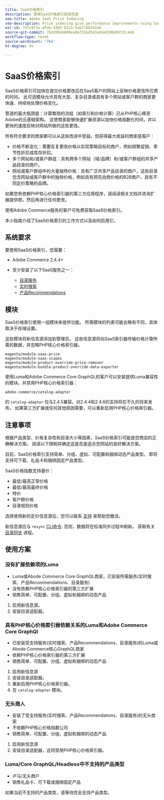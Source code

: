 ```yaml
---
title: SaaS价格索引
description: 使用SaaS价格索引提高性能
seo-title: Adobe SaaS Price Indexing
seo-description: Price indexing give performance improvements using SaaS infrastructure
exl-id: 747c0f3e-dfde-4365-812a-5ab7768342ab
source-git-commit: 7b2d90eb809eada732ed5d3ad4e038bd9733c440
workflow-type: tm+mt
source-wordcount: '764'
ht-degree: 0%

---
```


# SaaS价格索引

SaaS价格索引可加快在提交价格更改后在SaaS客户的网站上反映价格更改所花费的时间。 此可选模块允许具有大型、复杂目录或具有多个网站或客户群的商家更快速、持续地处理价格变化。

管道的最大瓶颈是：计算繁琐的流程（如索引和价格计算）已从PHP核心移至Adobe的云基础架构。 这使商家能够快速扩展资源以加快价格指数化时间，并以更快的速度反映对网站所做的这些更改。

所有符合要求的商家都可以从这些改进中受益，但获得最大收益的商家是客户：

* 价格不断变化：需要反复更改价格以实现策略目标的商户，例如频繁促销、季节性折扣或库存折扣。
* 多个网站和/或客户群组：具有跨多个网站（域/品牌）和/或客户群组的共享产品目录的商户。
* 网站或客户群组中的大量独特价格：具有广泛共享产品目录的商户，这些目录包含网站或客户群中的独特价格，例如具有预先协商价格的B2B商户、具有不同定价策略的品牌。

如果您有依赖PHP核心价格索引器的第三方应用程序，请阅读相关文档并咨询扩展提供商，然后再进行任何更改。

使用Adobe Commerce服务的客户可免费获取SaaS价格索引。

本小指南介绍了SaaS价格索引的工作方式以及如何启用它。

## 系统要求

要使用SaaS价格索引，您需要：

* Adobe Commerce 2.4.4+
* 至少安装了以下SaaS服务之一：

   * [目录服务](../catalog-service/overview.md)
   * [实时搜索](../live-search/guide-overview.md)
   * [产品Recommendations](../product-recommendations/guide-overview.md)

## 模块

SaaS价格索引使用一组模块来提供功能。 所需模块的列表可能会略有不同，具体取决于存储设置。

这些模块将新信息源添加到管理员。 这些信息源将向SaaS索引器传输价格计算所需的数据，并忽略PHP核心价格索引器。

```
magento/module-saas-price
magento/module-saas-scopes
magento/module-product-override-price-remover
magento/module-bundle-product-override-data-exporter
```

使用Luma和Adobe Commerce Core GraphQL的客户可以安装提供Luma兼容性的模块，并禁用PHP核心价格索引器：

```
adobe-commerce/catalog-adapter
```

的 `catalog-adapter` 仅与2.4.5兼容。对2.4.4和2.4.6的支持将在不久的将来发布。
如果第三方扩展或任何其他原因需要，可以重新启用PHP核心价格索引器。

## 注意事项

根据产品类型、价格复杂性和目录大小等因素，SaaS价格索引可能是您商店的正确解决方案。 阅读以下限制并确定这是否是适合您网站的良好解决方案。

目前，SaaS价格索引支持简单、分组、虚拟、可配置和捆绑动态产品类型。
即将支持可下载、礼品卡和捆绑固定产品类型。

SaaS价格指数支持基价：

* 最低/最高正常价格
* 最低/最高最终价格
* 特价
* 客户群价格
* 目录规则价格

选择使用新的定价信息源后，您可以联系 [支持](https://experienceleague.adobe.com/docs/commerce-knowledge-base/kb/help-center-guide/magento-help-center-user-guide.html) 来帮助您撤消。

新信息源应与 `resync` [CLI命令](https://experienceleague.adobe.com/docs/commerce-merchant-services/user-guides/data-services/catalog-sync.html#resynccmdline). 否则，数据将在标准同步过程中刷新。 获取有关 [目录同步](../landing/catalog-sync.md) 进程。

## 使用方案

### 没有扩展依赖项的Luma

* Luma或Abode Commerce Core GraphQL商家，已安装所需服务(实时搜索、产品Recommendations、目录服务)
* 没有依赖PHP核心价格索引器的第三方扩展
* 销售简单、可配置、分组、虚拟和捆绑的动态产品

1. 启用新信息源。
1. 安装目录适配器。

### 具有PHP核心价格索引器依赖关系的Luma和Adobe Commerce Core GraphQl

* 已安装受支持服务(实时搜索、产品Recommendations、目录服务)的Luma或Abode Commerce核心GraphQL商家
* 依赖PHP核心价格索引器的第三方扩展
* 销售简单、可配置、分组、虚拟和捆绑的动态产品

1. 启用新信息源
1. 安装目录适配器。
1. 重新启用PHP核心价格索引器。
1. 在 `catalog-adapter` 模块。

### 无头商人

* 安装了受支持服务(实时搜索、产品Recommendations、目录服务)的无头商家
* 不依赖PHP核心价格指数公司
* 销售简单、可配置、分组、虚拟和捆绑的动态产品

1. 启用新信息源
1. 安装目录适配器，这将禁用PHP核心价格索引器。

### Luma/Core GraphQL/Headless中不支持的产品类型

* 卢马/无头商户
* 销售礼品卡、可下载或捆绑固定产品

如果当前不支持的产品类型，请等待完全支持产品类型。
